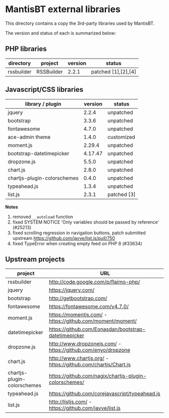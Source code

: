 # MantisBT external libraries

This directory contains a copy the 3rd-party libraries used by MantisBT.

The version and status of each is summarized below:

## PHP libraries

| directory  | project    | version | status              |
|------------|------------|---------|---------------------|
| rssbuilder | RSSBuilder | 2.2.1   | patched [1],[2],[4] |


## Javascript/CSS libraries

| library / plugin            | version | status      |
|-----------------------------|---------|-------------|
| jquery                      | 2.2.4   | unpatched   |
| bootstrap                   | 3.3.6   | unpatched   |
| fontawesome                 | 4.7.0   | unpatched   |
| ace-admin theme             | 1.4.0   | customized  |
| moment.js                   | 2.29.4  | unpatched   |
| bootstrap-datetimepicker    | 4.17.47 | unpatched   |
| dropzone.js                 | 5.5.0   | unpatched   |
| chart.js                    | 2.8.0   | unpatched   |
| chartjs-plugin-colorschemes | 0.4.0   | unpatched   |
| typeahead.js                | 1.3.4   | unpatched   |
| list.js                     | 2.3.1   | patched [3] |

**Notes**

1. removed `__autoload` function
2. fixed SYSTEM NOTICE 'Only variables should be passed by reference' (#25213)
3. fixed scrolling regression in navigation buttons, 
   patch submitted upstream https://github.com/javve/list.js/pull/750
4. fixed TypeError when creating empty feed on PHP 8 (#33634)


## Upstream projects

| project                     | URL                                                           |
|-----------------------------|---------------------------------------------------------------|
| rssbuilder                  | http://code.google.com/p/flaimo-php/                          |
| jquery                      | https://jquery.com/                                           |
| bootstrap                   | http://getbootstrap.com/                                      |
| fontawesome                 | https://fontawesome.com/v4.7.0/                               |
| moment.js                   | https://momentjs.com/ - https://github.com/moment/moment/     |
| datetimepicker              | https://github.com/Eonasdan/bootstrap-datetimepicker          |
| dropzone.js                 | http://www.dropzonejs.com/ - https://github.com/enyo/dropzone |
| chart.js                    | http://www.chartjs.org/ - https://github.com/chartjs/Chart.js |
| chartjs-plugin-colorschemes | https://github.com/nagix/chartjs-plugin-colorschemes/         |
| typeahead.js                | https://github.com/corejavascript/typeahead.js                |
| list.js                     | http://listjs.com/ - https://github.com/javve/list.js         |

